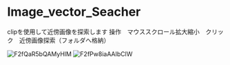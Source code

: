 # Image_vector_Seacher

clipを使用して近傍画像を探索します
操作　マウススクロール拡大縮小　クリック　近傍画像探索（フォルダへ格納）

![F2fQaR5bQAMyHlM](https://github.com/takosama/Image_vector_Seacher/assets/16166677/5b24b8bd-a733-4f42-9b2f-e73fcf1faa08)
![F2fPw8iaAAIbClW](https://github.com/takosama/Image_vector_Seacher/assets/16166677/8af0b2f0-67fd-4256-a808-fbbe483c4f07)
